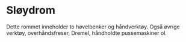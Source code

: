 # Sløydrom

Dette rommet inneholder to høvelbenker og håndverktøy. Også øvrige verktøy, overhåndsfreser, Dremel, håndholdte pussemaskiner ol. 
